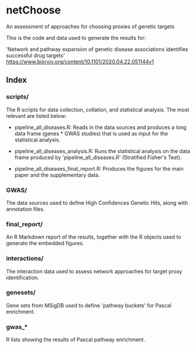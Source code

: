 # netChoose
An assessment of approaches for choosing proxies of genetic targets

This is the code and data used to generate the results for:

'Network and pathway expansion of genetic disease associations identifies successful drug targets'
https://www.biorxiv.org/content/10.1101/2020.04.22.051144v1

## Index

### scripts/

The R scripts for data collection, collation, and statistical analysis. The most relevant are listed below:

* pipeline_all_diseases.R: Reads in the data sources and produces a long data frame (genes * GWAS studies) that is used as input for the statistical analysis.

* pipeline_all_diseases_analysis.R: Runs the statistical analysis on the data frame produced by 'pipeline_all_diseases.R' (Stratified Fisher's Test).

* pipeline_all_diseases_final_report.R: Produces the figures for the main paper and the supplementary data.

### GWAS/

The data sources used to define High Confidences Genetic Hits, along with annotation files.

### final_report/

An R Markdown report of the results, together with the R objects used to generate the embedded figures.

### interactions/

The interaction data used to assess network approaches for target proxy identification.

### genesets/

Gene sets from MSigDB used to define 'pathway buckets' for Pascal enrichment.

### gwas_*

R lists showing the results of Pascal pathway enrichment.

